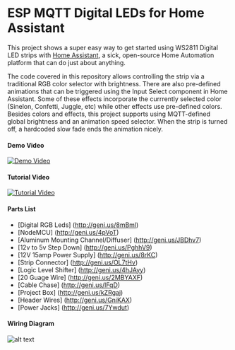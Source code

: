 # ESP MQTT Digital LEDs for Home Assistant

This project shows a super easy way to get started using WS2811 Digital LED strips with [Home Assistant](https://home-assistant.io/), a sick, open-source Home Automation platform that can do just about anything. 

The code covered in this repository allows controlling the strip via a traditional RGB color selector with brightness. There are also pre-defined animations that can be triggered using the Input Select component in Home Assistant. Some of these effects incorporate the currrently selected color (Sinelon, Confetti, Juggle, etc) while other effects use pre-defined colors. Besides colors and effects, this project supports using MQTT-defined global brightness and an animation speed selector. When the strip is turned off, a hardcoded slow fade ends the animation nicely.  


#### Demo Video
[![Demo Video](http://i.imgur.com/cpW2JAX.png)](https://www.youtube.com/watch?v=DQZ4x6Z3678 "Demo - RGB Digital LED Strip controlled using ESP, MQTT, and Home Assistant")

#### Tutorial Video
[![Tutorial Video](http://i.imgur.com/9UMl8Xo.jpg)](https://www.youtube.com/watch?v=9KI36GTgwuQ "The BEST Digital LED Strip Light Tutorial - DIY, WIFI-Controllable via ESP, MQTT, and Home Assistant")

#### Parts List
- [Digital RGB Leds] (http://geni.us/8mBml)
- [NodeMCU] (http://geni.us/4pVoT)
- [Aluminum Mounting Channel/Diffuser]  (http://geni.us/JBDhv7)
- [12v to 5v Step Down] (http://geni.us/PghhV9)
- [12V 15amp Power Supply] (http://geni.us/8rKC)
- [Strip Connector] (http://geni.us/OL7tHv)
- [Logic Level Shifter] (http://geni.us/4hJAyy)
- [20 Guage Wire] (http://geni.us/2MBYAXF)
- [Cable Chase] (http://geni.us/lFqD)
- [Project Box] (http://geni.us/kZRgaj)
- [Header Wires] (http://geni.us/GniKAX)
- [Power Jacks] (http://geni.us/7Ywdut)


#### Wiring Diagram
![alt text](https://github.com/bruhautomation/ESP-MQTT-Digital-LEDs/blob/master/ESP%20MQTT%20Digital%20LEDs%20Wiring%20Diagram.png?raw=true "Wiring Diagram")
